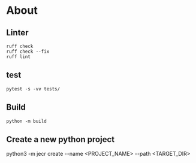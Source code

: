 # About

## Linter

```shell
ruff check
ruff check --fix
ruff lint
```

## test

```shell
pytest -s -vv tests/
```

## Build

```shell
python -m build
```

## Create a new python project

python3 -m jecr create --name <PROJECT_NAME> --path <TARGET_DIR>
